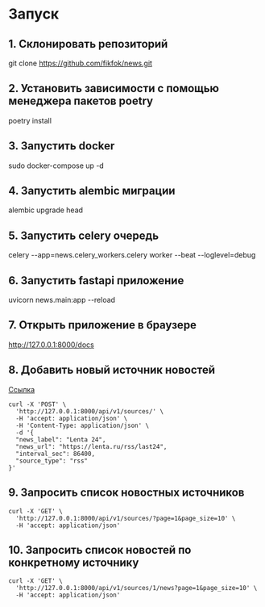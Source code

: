 # Запуск

## 1. Склонировать репозиторий

git clone https://github.com/fikfok/news.git

## 2. Установить зависимости с помощью менеджера пакетов poetry

poetry install

## 3. Запустить docker

sudo docker-compose up -d

## 4. Запустить alembic миграции

alembic upgrade head

## 5. Запустить celery очередь

celery --app=news.celery_workers.celery worker --beat --loglevel=debug

## 6. Запустить fastapi приложение

uvicorn news.main:app --reload

## 7. Открыть приложение в браузере

http://127.0.0.1:8000/docs

## 8. Добавить новый источник новостей

[Ссылка](http://127.0.0.1:8000/docs#/%D0%98%D0%BC%D0%BF%D0%BE%D1%80%D1%82%20%D0%BD%D0%BE%D0%B2%D0%BE%D1%81%D1%82%D0%B5%D0%B9/add_source_api_v1_sources__post)


```
curl -X 'POST' \
  'http://127.0.0.1:8000/api/v1/sources/' \
  -H 'accept: application/json' \
  -H 'Content-Type: application/json' \
  -d '{
  "news_label": "Lenta 24",
  "news_url": "https://lenta.ru/rss/last24",
  "interval_sec": 86400,
  "source_type": "rss"
}'
```

## 9. Запросить список новостных источников

```
curl -X 'GET' \
  'http://127.0.0.1:8000/api/v1/sources/?page=1&page_size=10' \
  -H 'accept: application/json'
```

## 10. Запросить список новостей по конкретному источнику

```
curl -X 'GET' \
  'http://127.0.0.1:8000/api/v1/sources/1/news?page=1&page_size=10' \
  -H 'accept: application/json'
```
